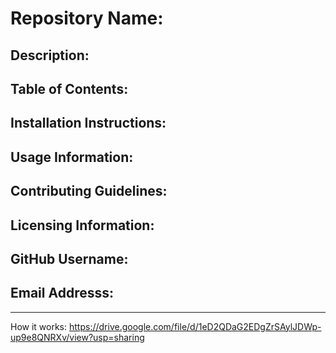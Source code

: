 # Repository Name:

## Description:

## Table of Contents:

## Installation Instructions:

## Usage Information:

## Contributing Guidelines:

## Licensing Information:

## GitHub Username:

## Email Addresss:

----------------------------

How it works:
https://drive.google.com/file/d/1eD2QDaG2EDgZrSAylJDWp-up9e8QNRXv/view?usp=sharing

